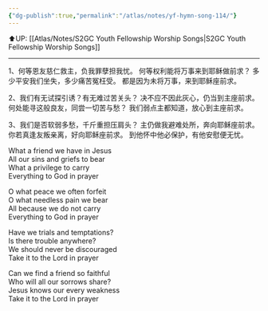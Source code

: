 ```yaml
---
{"dg-publish":true,"permalink":"/atlas/notes/yf-hymn-song-114/"}
---
```


⬆️UP: [[Atlas/Notes/S2GC Youth Fellowship Worship Songs\|S2GC Youth Fellowship Worship Songs]]

---

1、何等恩友慈仁救主，负我罪孽担我忧。
何等权利能将万事来到耶稣做前求？
多少平安我们坐失，多少痛苦冤枉受。
都是因为未将万事，来到耶稣座前求。

2、我们有无试探引诱？有无难过苦关头？
决不应不因此灰心，仍当到主座前求。
何处能寻这般良友，同尝一切苦与愁？
我们弱点主都知道，放心到主座前求。

3、我们是否软弱多愁，千斤重担压肩头？
主仍做我避难处所，奔向耶稣座前求。
你若真逢友叛亲离，好向耶稣座前求。
到他怀中他必保护，有他安慰便无忧。


What a friend we have in Jesus  
All our sins and griefs to bear  
What a privilege to carry  
Everything to God in prayer

O what peace we often forfeit  
O what needless pain we bear  
All because we do not carry  
Everything to God in prayer

Have we trials and temptations?  
Is there trouble anywhere?  
We should never be discouraged  
Take it to the Lord in prayer

Can we find a friend so faithful  
Who will all our sorrows share?  
Jesus knows our every weakness  
Take it to the Lord in prayer